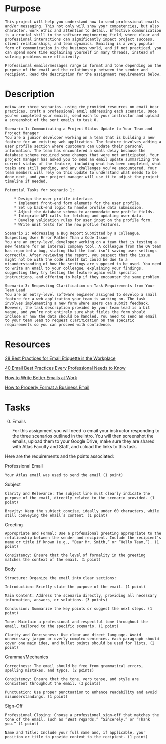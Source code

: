 # Purpose

    This project will help you understand how to send professional emails and/or messaging. This not only will show your competencies, but also character, work ethic and attention to detail. Effective communication is a crucial skill in the software engineering field, where clear and professional interactions can significantly impact project success, client relationships, and team dynamics. Emailing is a very popular form of communication in the business world, and if not practiced, you can spend more time explaining yourself in many threads, instead of solving problems more efficiently.

    Professional emails/messages range in format and tone depending on the purpose of the email and the relationship between the sender and recipient. Read the description for the assignment requirements below.

# Description

    Below are three scenarios. Using the provided resources on email best practices, craft a professional email addressing each scenario. Once you’ve completed your emails, send each to your instructor and upload a screenshot of the sent emails to task 0.

    Scenario 1: Communicating a Project Status Update to Your Team and Project Manager
    You are a junior developer working on a team that is building a new feature for an existing web application. The feature involves adding a user profile section where customers can update their personal information. The team has encountered a small delay because the database schema required some changes that were not anticipated. Your project manager has asked you to send an email update summarizing the current status of the feature, including what has been completed, what tasks are still pending, and any challenges you’ve encountered. Your team members will rely on this update to understand what needs to be done next, and your project manager will use it to adjust the project timeline if needed.

    Potential Tasks for scenario 1:

        * Design the user profile interface.
        * Implement front-end form elements for the user profile.
        * Set up back-end logic to handle profile data submission.
        * Adjust the database schema to accommodate new profile fields.
        * Integrate API calls for fetching and updating user data.
        * Develop validation rules for user input on the profile form.
        * Write unit tests for the new profile features.

    Scenario 2: Addressing a Bug Report Submitted by a Colleague, Suspecting User Error Rather Than a Code Issue
    You are an entry-level developer working on a team that is testing a new feature for an internal company tool. A colleague from the QA team has reported a bug, stating that the tool isn’t saving user settings correctly. After reviewing the report, you suspect that the issue might not be with the code itself but could be due to a misunderstanding of how the settings are supposed to be used. You need to write an email to your colleague, explaining your findings, suggesting they try testing the feature again with specific instructions, and offering to help if they encounter the same problem.

    Scenario 3: Requesting Clarification on Task Requirements from Your Team Lead
    You are an entry-level software engineer assigned to develop a small feature for a web application your team is working on. The task involves implementing a new form where users can submit feedback. However, the task description provided by your team lead is a bit vague, and you’re not entirely sure what fields the form should include or how the data should be handled. You need to send an email to your team lead to request clarification on the specific requirements so you can proceed with confidence.

# Resources

[28 Best Practices for Email Etiquette in the Workplace](https://intranet.atlasschool.com/rltoken/WpEfIQHbfsOQj2pllGJENA)

[40 Email Best Practices Every Professional Needs to Know](https://intranet.atlasschool.com/rltoken/MVkU2CxcpYtpVJ2MG55FtQ)

[How to Write Better Emails at Work](https://intranet.atlasschool.com/rltoken/fpLO40g2zfLu0oXxUaw9HQ)

[How to Properly Format a Business Email](https://intranet.atlasschool.com/rltoken/JyW6-hUERUeyzEm2GfHR5A)

# Tasks

0. Emails

    For this assignment you will need to email your instructor responding to the three scenarios outlined in the intro. You will then screenshot the emails, upload them to your Google Drive, make sure they are shared with Atlas Faculty and Staff, and upload the links to this task.

Here are the requirements and the points associated:

Professional Email

    Your Atlas email was used to send the email (1 point)
    
Subject

    Clarity and Relevance: The subject line must clearly indicate the purpose of the email, directly related to the scenario provided. (1 point)
    
    Brevity: Keep the subject concise, ideally under 60 characters, while still conveying the email’s content. (1 point)

Greeting

    Appropriate and Formal: Use a professional greeting appropriate to the relationship between the sender and recipient. Include the recipient’s name or title if known (e.g., “Dear Mr. Smith,” or “Hello Team,”). (1 point)
    
    Consistency: Ensure that the level of formality in the greeting matches the context of the email. (1 point)
Body

    Structure: Organize the email into clear sections:
    
    Introduction: Briefly state the purpose of the email. (1 point)

    Main Content: Address the scenario directly, providing all necessary information, answers, or solutions. (3 points)

    Conclusion: Summarize the key points or suggest the next steps. (1 point)

    Tone: Maintain a professional and respectful tone throughout the email, tailored to the specific scenario. (1 point)

    Clarity and Conciseness: Use clear and direct language. Avoid unnecessary jargon or overly complex sentences. Each paragraph should cover one main idea, and bullet points should be used for lists. (2 point)

Grammar/Mechanics

    Correctness: The email should be free from grammatical errors, spelling mistakes, and typos. (2 points)

    Consistency: Ensure that the tone, verb tense, and style are consistent throughout the email. (3 points)

    Punctuation: Use proper punctuation to enhance readability and avoid misunderstandings. (1 point)
    
Sign-Off

    Professional Closing: Choose a professional sign-off that matches the tone of the email, such as “Best regards,” “Sincerely,” or “Thank you.” (1 point)
    
    Name and Title: Include your full name and, if applicable, your position or title to provide context to the recipient. (1 point)
